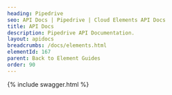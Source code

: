 ```yaml
---
heading: Pipedrive
seo: API Docs | Pipedrive | Cloud Elements API Docs
title: API Docs
description: Pipedrive API Documentation.
layout: apidocs
breadcrumbs: /docs/elements.html
elementId: 167
parent: Back to Element Guides
order: 90
---
```


{% include swagger.html %}

